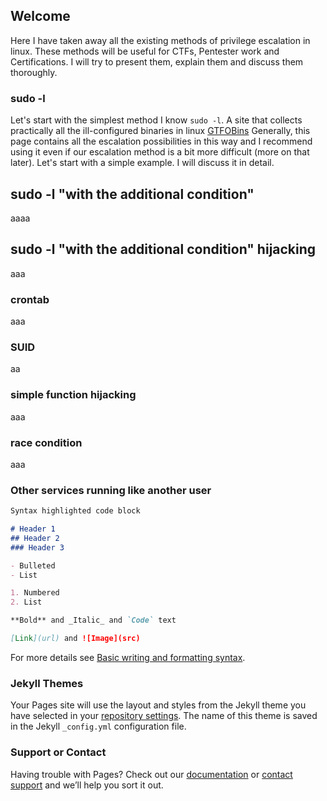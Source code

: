 ## Welcome 

Here I have taken away all the existing methods of privilege escalation in linux. 
These methods will be useful for CTFs, Pentester work and Certifications.
I will try to present them, explain them and discuss them thoroughly.

### sudo -l

Let's start with the simplest method I know `sudo -l`.
A site that collects practically all the ill-configured binaries in linux [GTFOBins](https://gtfobins.github.io/)
Generally, this page contains all the escalation possibilities in this way and I recommend using it even if our escalation method is a bit more difficult (more on that later).
Let's start with a simple example. I will discuss it in detail.

## sudo -l "with the additional condition"
aaaa

## sudo -l "with the additional condition" hijacking
aaa
### crontab
aaa

### SUID
aa

### simple function hijacking
aaa
### race condition
aaa
### Other services running like another user




```markdown
Syntax highlighted code block

# Header 1
## Header 2
### Header 3

- Bulleted
- List

1. Numbered
2. List

**Bold** and _Italic_ and `Code` text

[Link](url) and ![Image](src)
```

For more details see [Basic writing and formatting syntax](https://docs.github.com/en/github/writing-on-github/getting-started-with-writing-and-formatting-on-github/basic-writing-and-formatting-syntax).

### Jekyll Themes

Your Pages site will use the layout and styles from the Jekyll theme you have selected in your [repository settings](https://github.com/PanAdamski/Blog/settings/pages). The name of this theme is saved in the Jekyll `_config.yml` configuration file.

### Support or Contact

Having trouble with Pages? Check out our [documentation](https://docs.github.com/categories/github-pages-basics/) or [contact support](https://support.github.com/contact) and we’ll help you sort it out.

